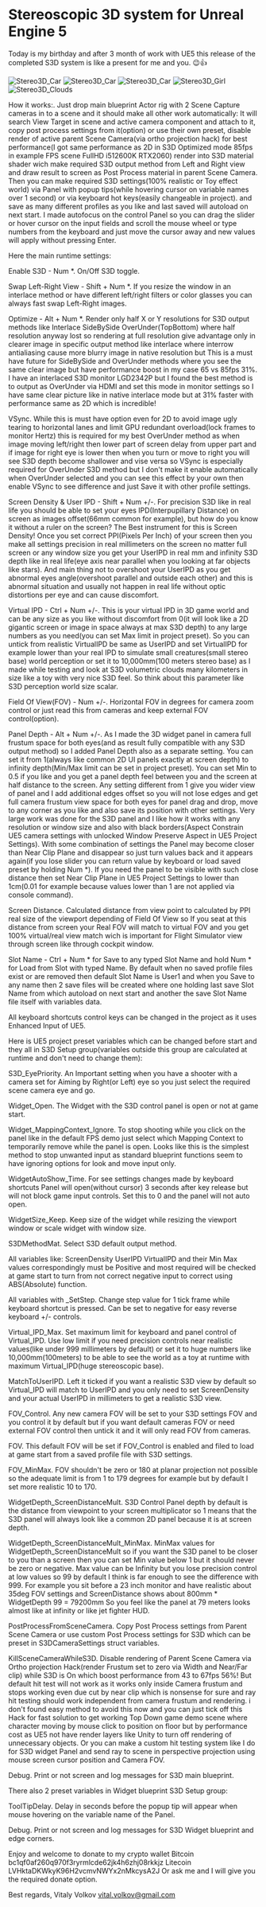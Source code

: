 # Stereoscopic 3D system for Unreal Engine 5

Today is my birthday and after 3 month of work with UE5 this release of the completed S3D system is like a present for me and you. :wink::+1:

![Stereo3D_Car](https://github.com/Vital-Volkov/Stereoscopic-3D-system-for-Unreal-Engine-5/blob/main/Unreal%20Engine%205%20Screenshot%202023.05.06%20-%2017.31.57.01_FPS.png)
![Stereo3D_Car](https://github.com/Vital-Volkov/Stereoscopic-3D-system-for-Unreal-Engine-5/blob/main/Unreal%20Engine%205%20Screenshot%202023.05.06%20-%2017.34.52.34.png)
![Stereo3D_Car](https://github.com/Vital-Volkov/Stereoscopic-3D-system-for-Unreal-Engine-5/blob/main/Unreal%20Engine%205%20Screenshot%202023.05.06%20-%2020.35.51.12_Car.png)
![Stereo3D_Girl](https://github.com/Vital-Volkov/Stereoscopic-3D-system-for-Unreal-Engine-5/blob/main/Unreal%20Engine%205%20Screenshot%202023.05.06%20-%2020.51.53.02_Girl.png)
![Stereo3D_Clouds](https://github.com/Vital-Volkov/Stereoscopic-3D-system-for-Unreal-Engine-5/blob/main/Unreal%20Engine%205%20Screenshot%202023.05.05%20-%2016.25.16.67_VolumetricClouds100mStereobase.png)

How it works:.
Just drop main blueprint Actor rig with 2 Scene Capture cameras in to a scene and it should make all other work automatically:
It will search View Target in scene and active camera component and attach to it, copy post process settings from it(option) or use their own preset,
disable render of active parent Scene Camera(via ortho projection hack) for best performance(I got same performance as 2D in S3D Optimized mode 85fps in example FPS scene FullHD i512600K RTX2060)
render into S3D material shader wich make required S3D output method from Left and Right view and draw result to screen as Post Process material in parent Scene Camera.
Then you can make required S3D settings(100% realistic or Toy effect world) via Panel with popup tips(while hovering cursor on variable names over 1 second) or via keyboard hot keys(easily changeable in project).
and save as many different profiles as you like and last saved will autoload on next start.
I made autofocus on the control Panel so you can drag the slider or hover cursor on the input fields and scroll the mouse wheel or type numbers from the keyboard
and just move the cursor away and new values will apply without pressing Enter.

Here the main runtime settings:

Enable S3D - Num *.
On/Off S3D toggle.

Swap Left-Right View - Shift + Num *.
If you resize the window in an interlace method or have different left/right filters or color glasses you can always fast swap Left-Right images.

Optimize - Alt + Num *.
Render only half X or Y resolutions for S3D output methods like Interlace SideBySide OverUnder(TopBottom) where half resolution anyway lost so rendering at full resolution
give advantage only in clearer image in specific output method like interlace where interrow antialiasing cause more blurry image in native resolution but 
This is a must have future for SideBySide and OverUnder methods where you see the same clear image but have performance boost in my case 65 vs 85fps 31%.
I have an interlaced S3D monitor LGD2342P but I found the best method is to output as OverUnder via HDMI and set this mode in monitor settings so I have same clear picture
like in native interlace mode but at 31% faster with performance same as 2D which is incredible!

VSync.
While this is must have option even for 2D to avoid image ugly tearing to horizontal lanes and limit GPU redundant overload(lock frames to monitor Hertz)
this is required for my best OverUnder method as when image moving left/right then lower part of screen delay from upper part and if image for right eye is lower
then when you turn or move to right you will see S3D depth become shallower and vise versa so VSync is especially required for OverUnder S3D method but I don't make it enable
automatically when OverUnder selected and you can see this effect by your own then enable VSync to see difference and just Save it with other profile settings.

Screen Density & User IPD - Shift + Num +/-.
For precision S3D like in real life you should be able to set your eyes IPD(Interpupillary Distance) on screen as images offset(66mm common for example), but how do you know it without a ruler on the screen?
The Best instrument for this is Screen Density! Once you set correct PPI(Pixels Per Inch) of your screen then you make all settings precision in real millimeters on the screen
no matter full screen or any window size you get your UserIPD in real mm and infinity S3D depth like in real life(eye axis near parallel when you looking at far objects like stars).
And main thing not to overshoot your UserIPD as you get abnormal eyes angle(overshoot parallel and outside each other) and this is abnormal situation and usually not happen in real life
without optic distortions per eye and can cause discomfort.

Virtual IPD - Ctrl + Num +/-.
This is your virtual IPD in 3D game world and can be any size as you like without discomfort from 0(it will look like a 2D gigantic screen or image in space always at max S3D depth)
to any large numbers as you need(you can set Max limit in project preset). So you can untick from realistic VirtualIPD be same as UserIPD and set VirtualIPD for example lower
than your real IPD to simulate small creatures(small stereo base) world perception or set it to 10,000mm(100 meters stereo base) as I made while testing and look at
S3D volumetric clouds many kilometers in size like a toy with very nice S3D feel. So think about this parameter like S3D perception world size scalar.

Field Of View(FOV) - Num +/-.
Horizontal FOV in degrees for camera zoom control or just read this from cameras and keep external FOV control(option).

Panel Depth - Alt + Num +/-.
As I made the 3D widget panel in camera full frustum space for both eyes(and as result fully compatible with any S3D output method) so I added Panel Depth also as a separate setting.
You can set it from 1(always like common 2D UI panels exactly at screen depth) to infinity depth(Min/Max limit can be set in project preset). You can set Min to 0.5 if you like
and you get a panel depth feel between you and the screen at half distance to the screen. Any setting different from 1 give you wider view of panel and I add additional edges offset
so you will not lose edges and get full camera frustum view space for both eyes for panel drag and drop, move to any corner as you like and also save its position with other settings.
Very large work was done for the S3D panel and I like how it works with any resolution or window size and also with black borders(Aspect Constrain UE5 camera settings with unlocked Window Preserve Aspect in UE5 Project Settings).
With some combination of settings the Panel may become closer than Near Clip Plane and disappear so just turn values back and it appears again(if you lose slider you can return value by keyboard or load saved preset by holding Num *).
If you need the panel to be visible with such close distance then set Near Clip Plane in UE5 Project Settings to lower than 1cm(0.01 for example because values lower than 1 are not applied via console command).

Screen Distance.
Calculated distance from view point to calculated by PPI real size of the viewport depending of Field Of View so If you seat at this distance from screen your Real FOV will match to virtual FOV
and you get 100% virtual/real view match wich is important for Flight Simulator view through screen like through cockpit window.

Slot Name - Ctrl + Num * for Save to any typed Slot Name and hold Num * for Load from Slot with typed Name.
By default when no saved profile files exist or are removed then default Slot Name is User1 and when you Save to any name then 2 save files will be created
where one holding last save Slot Name from which autoload on next start and another the save Slot Name file itself with variables data.

All keyboard shortcuts control keys can be changed in the project as it uses Enhanced Input of UE5.

Here is UE5 project preset variables which can be changed before start and they all in S3D Setup group(variables outside this group are calculated at runtime and don't need to change them):

S3D_EyePriority.
An Important setting when you have a shooter with a camera set for Aiming by Right(or Left) eye so you just select the required scene camera eye and go.

Widget_Open.
The Widget with the S3D control panel is open or not at game start.

Widget_MappingContext_Ignore.
To stop shooting while you click on the panel like in the default FPS demo just select which Mapping Context to temporarily remove while the panel is open.
Looks like this is the simplest method to stop unwanted input as standard blueprint functions seem to have ignoring options for look and move input only.

WidgetAutoShow_Time.
For see settings changes made by keyboard shortcuts Panel will open(without cursor) 3 seconds after key release but will not block game input controls.
Set this to 0 and the panel will not auto open.

WidgetSize_Keep.
Keep size of the widget while resizing the viewport window or scale widget with window size.

S3DMethodMat.
Select S3D default output method.

All variables like:
ScreenDensity
UserIPD
VirtualIPD
and their Min Max values correspondingly must be Positive and most required will be checked at game start to turn from not correct negative input to correct using ABS(Absolute) function.

All variables with _SetStep.
Change step value for 1 tick frame while keyboard shortcut is pressed.
Can be set to negative for easy reverse keyboard +/- controls.

Virtual_IPD_Max.
Set maximum limit for keyboard and panel control of Virtual_IPD.
Use low limit if you need precision controls near realistic values(like under 999 millimeters by default) or set it to huge numbers like 10,000mm(100meters)
to be able to see the world as a toy at runtime with maximum Virtual_IPD(huge stereoscopic base).

MatchToUserIPD.
Left it ticked if you want a realistic S3D view by default so Virtual_IPD will match to UserIPD and you only need to set ScreenDensity and your actual UserIPD in millimeters
to get a realistic S3D view.

FOV_Control.
Any new camera FOV will be set to your S3D settings FOV and you control it by default but if you want default cameras FOV or need external FOV control then
untick it and it will only read FOV from cameras.

FOV.
This default FOV will be set if FOV_Control is enabled and filed to load at game start from a saved profile file with S3D settings.

FOV_MinMax.
FOV shouldn't be zero or 180 at planar projection not possible so the adequate limit is from 1 to 179 degrees for example but by default I set more realistic 10 to 170.

WidgetDepth_ScreenDistanceMult.
S3D Control Panel depth by default is the distance from viewpoint to your screen multiplicator so 1 means that the S3D panel will always look like a common 2D panel
because it is at screen depth.

WidgetDepth_ScreenDistanceMult_MinMax.
MinMax values for WidgetDepth_ScreenDistanceMult so if you want the S3D panel to be closer to you than a screen then 
you can set Min value below 1 but it should never be zero or negative.
Max value can be Infinity but you lose precision control at low values so 99 by default I think is far enough to see the difference with 999.
For example you sit before a 23 inch monitor and have realistic about 35deg FOV settings and ScreenDistance shows about 800mm * WidgetDepth 99 = 79200mm
So you feel like the panel at 79 meters looks almost like at infinity or like jet fighter HUD.

PostProcessFromSceneCamera.
Copy Post Process settings from Parent Scene Camera or use custom Post Process settings for S3D which can be preset in S3DCameraSettings struct variables.

KillSceneCameraWhileS3D.
Disable rendering of Parent Scene Camera via Ortho projection Hack(render Frustum set to zero via Width and Near/Far clip) while S3D is On
which boost performance from 43 to 67fps 56%! But default hit test will not work as it works only inside Camera frustum and stops working even due cut by near clip
which is nonsense for sure and ray hit testing should work independent from camera frustum and rendering. i don't found easy method to avoid this now and you can just
tick off this Hack for fast solution to get working Top Down game demo scene where character moving by mouse click to position on floor but by performance cost as UE5 not have render layers like Unity to turn off
rendering of unnecessary objects. Or you can make a custom hit testing system like I do for S3D widget Panel and send ray to scene in perspective projection using mouse screen cursor position and Camera FOV.

Debug.
Print or not screen and log messages for S3D main blueprint.

There also 2 preset variables in Widget blueprint S3D Setup group:

ToolTipDelay.
Delay in seconds before the popup tip will appear when mouse hovering on the variable name of the Panel.

Debug.
Print or not screen and log messages for S3D Widget blueprint and edge corners.

Enjoy and welcome to donate to my crypto wallet
Bitcoin bc1qf0af260q970f3ryrmlcde62jk4h6zhj08rkkjz
Litecoin LVHktaDKWkyK96H2vcmvNWYx2nMkcysA2J
Or ask me and I will give you the required donate option.

Best regards,
Vitaly Volkov
vital.volkov@gmail.com
